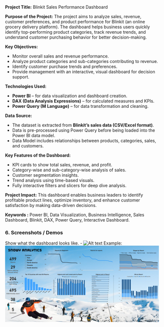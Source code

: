 
**Project Title:** Blinkit Sales Performance Dashboard

**Purpose of the Project:**
The project aims to analyze sales, revenue, customer preferences, and product performance for Blinkit (an online grocery delivery platform). The dashboard helps business users quickly identify top-performing product categories, track revenue trends, and understand customer purchasing behavior for better decision-making.

**Key Objectives:**

* Monitor overall sales and revenue performance.
* Analyze product categories and sub-categories contributing to revenue.
* Identify customer purchase trends and preferences.
* Provide management with an interactive, visual dashboard for decision support.

**Technologies Used:**

* **Power BI** – for data visualization and dashboard creation.
* **DAX (Data Analysis Expressions)** – for calculated measures and KPIs.
* **Power Query (M Language)** – for data transformation and cleaning.

**Data Source:**

* The dataset is extracted from **Blinkit’s sales data (CSV/Excel format)**.
* Data is pre-processed using Power Query before being loaded into the Power BI data model.
* Data Model includes relationships between products, categories, sales, and customers.

**Key Features of the Dashboard:**

* KPI cards to show total sales, revenue, and profit.
* Category-wise and sub-category-wise analysis of sales.
* Customer segmentation insights.
* Trend analysis using time-based visuals.
* Fully interactive filters and slicers for deep dive analysis.

**Project Impact:**
This dashboard enables business leaders to identify profitable product lines, optimize inventory, and enhance customer satisfaction by making data-driven decisions.

**Keywords :** Power BI, Data Visualization, Business Intelligence, Sales Dashboard, Blinkit, DAX, Power Query, Interactive Dashboard.

### 6.	Screenshots / Demos
Show what the dashboard looks like. - ![Alt text](https://github.com/username/repo/assets/image.png)
Example: ![Dashboard Preview](https://github.com/the-mansi-goel/Ski-dashboard/blob/main/Snapshot%20of%20the%20Dahbaord.png)

